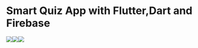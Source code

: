 # Smart Quiz App with Flutter,Dart and Firebase

<table>
  <tr>
    <img src='https://github.com/mrkzqsmv/Smart-Quiz-Game-with-Flutter-Dart-and-Firebase/blob/main/app_screens/1.jpeg'>
    <img src='https://github.com/mrkzqsmv/Smart-Quiz-Game-with-Flutter-Dart-and-Firebase/blob/main/app_screens/1.jpeg'>
    <img src='https://github.com/mrkzqsmv/Smart-Quiz-Game-with-Flutter-Dart-and-Firebase/blob/main/app_screens/1.jpeg'>
  </tr>
</table>
